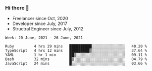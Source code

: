 ### Hi there 👋

- Freelancer since Oct, 2020
- Developer since July, 2017
- Structral Engineer since July, 2012

<!--START_SECTION:waka-->
```text
Week: 20 June, 2021 - 26 June, 2021

Ruby         4 hrs 29 mins   ██████████░░░░░░░░░░░░░░░   40.20 % 
TypeScript   4 hrs 12 mins   █████████▒░░░░░░░░░░░░░░░   37.64 % 
YAML         1 hr 1 min      ██▒░░░░░░░░░░░░░░░░░░░░░░   09.11 % 
Bash         32 mins         █▒░░░░░░░░░░░░░░░░░░░░░░░   04.79 % 
JavaScript   24 mins         █░░░░░░░░░░░░░░░░░░░░░░░░   03.66 % 
```
<!--END_SECTION:waka-->
